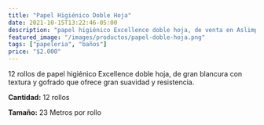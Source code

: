 ```yaml
---
title: "Papel Higiénico Doble Hoja"
date: 2021-10-15T13:22:46-05:00
description: "papel higiénico Excellence doble hoja, de venta en Aslimp, Iquique, Chile"
featured_image: "/images/productos/papel-doble-hoja.png"
tags: ["papeleria", "baños"]
price: "$2.000"
---
```


12 rollos de papel higiénico Excellence doble hoja, de gran blancura con textura y gofrado que ofrece gran suavidad y resistencia.

**Cantidad:** 12 rollos

**Tamaño:** 23 Metros por rollo

